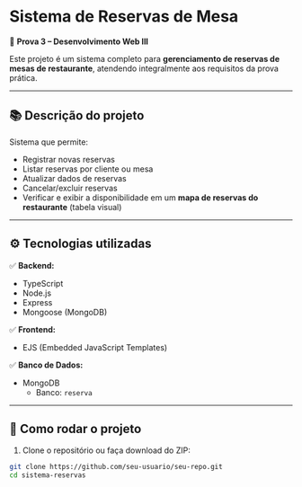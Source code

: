 # Sistema de Reservas de Mesa

🚀 **Prova 3 – Desenvolvimento Web III**

Este projeto é um sistema completo para **gerenciamento de reservas de mesas de restaurante**, atendendo integralmente aos requisitos da prova prática.

---

## 📚 Descrição do projeto

Sistema que permite:

- Registrar novas reservas
- Listar reservas por cliente ou mesa
- Atualizar dados de reservas
- Cancelar/excluir reservas
- Verificar e exibir a disponibilidade em um **mapa de reservas do restaurante** (tabela visual)

---

## ⚙ Tecnologias utilizadas

✅ **Backend:**  
- TypeScript
- Node.js
- Express
- Mongoose (MongoDB)

✅ **Frontend:**  
- EJS (Embedded JavaScript Templates)

✅ **Banco de Dados:**  
- MongoDB
  - Banco: `reserva`

---

## 🚀 Como rodar o projeto

1. Clone o repositório ou faça download do ZIP:

```bash
git clone https://github.com/seu-usuario/seu-repo.git
cd sistema-reservas
